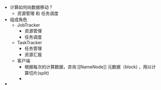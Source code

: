 - 计算如何向数据移动？
	- 资源管理 和 任务调度
- 组成角色
	- JobTracker
		- 资源管理
		- 任务调度
	- TaskTracker
		- 任务管理
		- 资源汇报
	- 客户端
		- 根据每次的计算数据，咨询 [[NameNode]] 元数据（block) ，用以计算切片(split)
		-
-